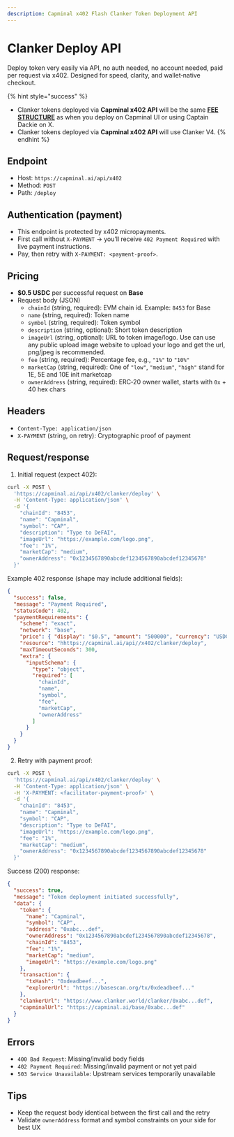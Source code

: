```yaml
---
description: Capminal x402 Flash Clanker Token Deployment API
---
```


# Clanker Deploy API

Deploy token very easily via API, no auth needed, no account needed, paid per request via x402. Designed for speed, clarity, and wallet‑native checkout.

{% hint style="success" %}
* Clanker tokens deployed via **Capminal x402 API** will be the same [**FEE STRUCTURE**](../product-features/deploy-clanker-v4-token.md#fee-structure) as when you deploy on Capminal UI or using Captain Dackie on X.
* Clanker tokens deployed via **Capminal x402 API** will use Clanker V4.&#x20;
{% endhint %}

## Endpoint

* Host: `https://capminal.ai/api/x402`
* Method: `POST`
* Path: `/deploy`

## Authentication (payment)

* This endpoint is protected by x402 micropayments.
* First call without `X-PAYMENT` → you’ll receive `402 Payment Required` with live payment instructions.
* Pay, then retry with `X-PAYMENT: <payment-proof>`.

## Pricing

* **$0.5 USDC** per successful request on **Base**
* Request body (JSON)
  * `chainId` (string, required): EVM chain id. Example: `8453` for Base
  * `name` (string, required): Token name
  * `symbol` (string, required): Token symbol
  * `description` (string, optional): Short token description
  * `imageUrl` (string, optional): URL to token image/logo. Use can use any public upload image website to upload your logo and get the url, png/jpeg is recommended.
  * `fee` (string, required): Percentage fee, e.g., `"1%"` to `"10%"`
  * `marketCap` (string, required): One of `"low"`, `"medium"`, `"high"` stand for 1E, 5E and 10E init marketcap
  * `ownerAddress` (string, required): ERC‑20 owner wallet, starts with `0x` + 40 hex chars

## Headers

* `Content-Type: application/json`
* `X-PAYMENT` (string, on retry): Cryptographic proof of payment

## Request/response

1. Initial request (expect 402):

```bash
curl -X POST \
  'https://capminal.ai/api/x402/clanker/deploy' \
  -H 'Content-Type: application/json' \
  -d '{
    "chainId": "8453",
    "name": "Capminal",
    "symbol": "CAP",
    "description": "Type to DeFAI",
    "imageUrl": "https://example.com/logo.png",
    "fee": "1%",
    "marketCap": "medium",
    "ownerAddress": "0x1234567890abcdef1234567890abcdef12345678"
  }'
```

Example 402 response (shape may include additional fields):

```json
{
  "success": false,
  "message": "Payment Required",
  "statusCode": 402,
  "paymentRequirements": {
    "scheme": "exact",
    "network": "base",
    "price": { "display": "$0.5", "amount": "500000", "currency": "USDC", "decimals": 6 },
    "resource": "hhttps://capminal.ai/api//x402/clanker/deploy",
    "maxTimeoutSeconds": 300,
    "extra": {
      "inputSchema": {
        "type": "object",
        "required": [
          "chainId",
          "name",
          "symbol",
          "fee",
          "marketCap",
          "ownerAddress"
        ]
      }
    }
  }
}
```

2. Retry with payment proof:

```bash
curl -X POST \
  'https://capminal.ai/api/x402/clanker/deploy' \
  -H 'Content-Type: application/json' \
  -H 'X-PAYMENT: <facilitator-payment-proof>' \
  -d '{
    "chainId": "8453",
    "name": "Capminal",
    "symbol": "CAP",
    "description": "Type to DeFAI",
    "imageUrl": "https://example.com/logo.png",
    "fee": "1%",
    "marketCap": "medium",
    "ownerAddress": "0x1234567890abcdef1234567890abcdef12345678"
  }'
```

Success (200) response:

```json
{
  "success": true,
  "message": "Token deployment initiated successfully",
  "data": {
    "token": {
      "name": "Capminal",
      "symbol": "CAP",
      "address": "0xabc...def",
      "ownerAddress": "0x1234567890abcdef1234567890abcdef12345678",
      "chainId": "8453",
      "fee": "1%",
      "marketCap": "medium",
      "imageUrl": "https://example.com/logo.png"
    },
    "transaction": {
      "txHash": "0xdeadbeef...",
      "explorerUrl": "https://basescan.org/tx/0xdeadbeef..."
    },
    "clankerUrl": "https://www.clanker.world/clanker/0xabc...def",
    "capminalUrl": "https://capminal.ai/base/0xabc...def"
  }
}
```

## Errors

* `400 Bad Request`: Missing/invalid body fields
* `402 Payment Required`: Missing/invalid payment or not yet paid
* `503 Service Unavailable`: Upstream services temporarily unavailable

## Tips

* Keep the request body identical between the first call and the retry
* Validate `ownerAddress` format and symbol constraints on your side for best UX
